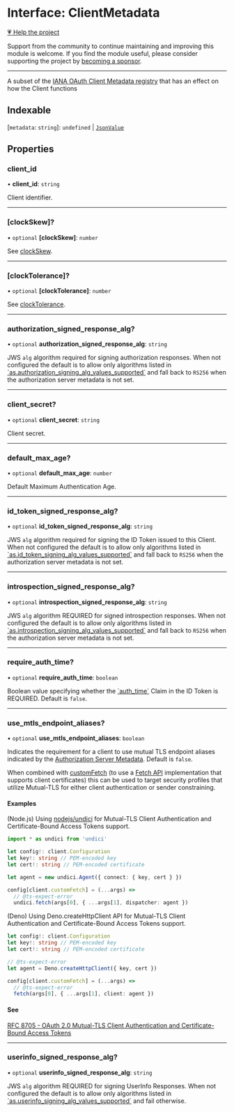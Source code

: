 # Interface: ClientMetadata

[💗 Help the project](https://github.com/sponsors/panva)

Support from the community to continue maintaining and improving this module is welcome. If you find the module useful, please consider supporting the project by [becoming a sponsor](https://github.com/sponsors/panva).

***

A subset of the [IANA OAuth Client Metadata
registry](https://www.iana.org/assignments/oauth-parameters/oauth-parameters.xhtml#client-metadata)
that has an effect on how the Client functions

## Indexable

\[`metadata`: `string`\]: `undefined` \| [`JsonValue`](../type-aliases/JsonValue.md)

## Properties

### client\_id

• **client\_id**: `string`

Client identifier.

***

### \[clockSkew\]?

• `optional` **\[clockSkew\]**: `number`

See [clockSkew](../variables/clockSkew.md).

***

### \[clockTolerance\]?

• `optional` **\[clockTolerance\]**: `number`

See [clockTolerance](../variables/clockTolerance.md).

***

### authorization\_signed\_response\_alg?

• `optional` **authorization\_signed\_response\_alg**: `string`

JWS `alg` algorithm required for signing authorization responses. When not configured the
default is to allow only algorithms listed in
[\`as.authorization\_signing\_alg\_values\_supported\`](ServerMetadata.md#authorization_signing_alg_values_supported)
and fall back to `RS256` when the authorization server metadata is not set.

***

### client\_secret?

• `optional` **client\_secret**: `string`

Client secret.

***

### default\_max\_age?

• `optional` **default\_max\_age**: `number`

Default Maximum Authentication Age.

***

### id\_token\_signed\_response\_alg?

• `optional` **id\_token\_signed\_response\_alg**: `string`

JWS `alg` algorithm required for signing the ID Token issued to this Client. When not
configured the default is to allow only algorithms listed in
[\`as.id\_token\_signing\_alg\_values\_supported\`](ServerMetadata.md#id_token_signing_alg_values_supported)
and fall back to `RS256` when the authorization server metadata is not set.

***

### introspection\_signed\_response\_alg?

• `optional` **introspection\_signed\_response\_alg**: `string`

JWS `alg` algorithm REQUIRED for signed introspection responses. When not configured the
default is to allow only algorithms listed in
[\`as.introspection\_signing\_alg\_values\_supported\`](ServerMetadata.md#introspection_signing_alg_values_supported)
and fall back to `RS256` when the authorization server metadata is not set.

***

### require\_auth\_time?

• `optional` **require\_auth\_time**: `boolean`

Boolean value specifying whether the [\`auth\_time\`](IDToken.md#auth_time) Claim in the ID Token
is REQUIRED. Default is `false`.

***

### use\_mtls\_endpoint\_aliases?

• `optional` **use\_mtls\_endpoint\_aliases**: `boolean`

Indicates the requirement for a client to use mutual TLS endpoint aliases
indicated by the
[Authorization Server Metadata](ServerMetadata.md#mtls_endpoint_aliases).
Default is `false`.

When combined with [customFetch](../variables/customFetch.md) (to use a [Fetch API](https://developer.mozilla.org/docs/Web/API/Window/fetch)
implementation that supports client certificates) this can be used to
target security profiles that utilize Mutual-TLS for either client
authentication or sender constraining.

#### Examples

(Node.js) Using [nodejs/undici](https://github.com/nodejs/undici) for
Mutual-TLS Client Authentication and Certificate-Bound Access Tokens
support.

```ts
import * as undici from 'undici'

let config!: client.Configuration
let key!: string // PEM-encoded key
let cert!: string // PEM-encoded certificate

let agent = new undici.Agent({ connect: { key, cert } })

config[client.customFetch] = (...args) =>
  // @ts-expect-error
  undici.fetch(args[0], { ...args[1], dispatcher: agent })
```

(Deno) Using Deno.createHttpClient API for Mutual-TLS Client Authentication
and Certificate-Bound Access Tokens support.

```ts
let config!: client.Configuration
let key!: string // PEM-encoded key
let cert!: string // PEM-encoded certificate

// @ts-expect-error
let agent = Deno.createHttpClient({ key, cert })

config[client.customFetch] = (...args) =>
  // @ts-expect-error
  fetch(args[0], { ...args[1], client: agent })
```

#### See

[RFC 8705 - OAuth 2.0 Mutual-TLS Client Authentication and Certificate-Bound Access Tokens](https://www.rfc-editor.org/rfc/rfc8705.html)

***

### userinfo\_signed\_response\_alg?

• `optional` **userinfo\_signed\_response\_alg**: `string`

JWS `alg` algorithm REQUIRED for signing UserInfo Responses. When not configured the default is
to allow only algorithms listed in
[\`as.userinfo\_signing\_alg\_values\_supported\`](ServerMetadata.md#userinfo_signing_alg_values_supported)
and fail otherwise.
